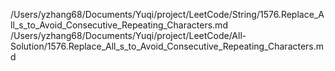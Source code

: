 /Users/yzhang68/Documents/Yuqi/project/LeetCode/String/1576.Replace_All_s_to_Avoid_Consecutive_Repeating_Characters.md /Users/yzhang68/Documents/Yuqi/project/LeetCode/All-Solution/1576.Replace_All_s_to_Avoid_Consecutive_Repeating_Characters.md